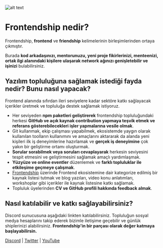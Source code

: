 ![alt text](https://media.discordapp.net/attachments/1025348141354074124/1030927564040061108/Twitter_Banner.png?width=1440&height=480)


# Frontendship nedir? 

Frontendship, **frontend** ve **friendship** kelimelerinin birleşimlerinden ortaya çıkmıştır.

Burada **kod arkadaşınızı, mentorunuzu, yeni proje fikirlerinizi,
menteenizi, ortak ilgi alanındaki kişilere ulaşarak network ağınızı genişletebilir ve işinizi** bulabilirsiniz.

## Yazılım topluluğuna sağlamak istediği fayda nedir? Bunu nasıl yapacak?

Frontend alanında sıfırdan ileri seviyelere kadar sektöre katkı sağlayacak içerikler üretmek ve topluluğa destek sağlamak istiyoruz. 
* Her seviyeden **npm paketleri geliştirerek** frontendship topluluğundaki herkesi **GitHub ve açık kaynak contribution yapmaya teşvik etmek ve referans gösterebilecekleri işler yapmalarına vesile olmak**.
* Git kullanmak, ekip çalışması yapabilmek, ekosistemde yaygın olarak kullanılan toolların kullanımını ve amaçlarını aktararak da alanda yeni kişileri ilk iş deneyimlerine hazırlamak ve **gerçek iş deneyimine** çok yakın bir geliştirme ortamı oluşturmak.
* **Sorular sorabilmek veya soruları cevaplayarak** herkesin seviyesini tespit etmesini ve geliştirmesini sağlamak amaçlı yardımlaşmak.
* **Yüzyüze ve online eventler** düzenlemek ve **farklı topluluklar ile etkileşime geçmeye çalışmak**.
* [Frontendship](https://frontendship.com) üzerinde Frontend ekosistemine dair kategorize edilmiş bir kaynak listesi tutmak ve blog yazıları, video konu anlatımları, workshoplar gibi içerikler ile kaynak listesine katkı sağlamak.
* Topluluk üyelerinden **CV ve GitHub profili hakkında feedback almak**.


## Nasıl katılabilir ve katkı sağlayabilirsiniz?

 Discord sunucusuna aşağıdaki linkten katılabilirsiniz.
 Topluluğun sosyal medya hesaplarını takip ederek bizimle iletişime geçebilir ve günlük shiplerinizi alabilirsiniz.
 **Frontendship'in bir parçası olarak değer katmaya başlayabilirsin.**

[Discord](https://discord.gg/frontendship) |
[Twitter](https://twitter.com/frontendship) |
[YouTube](https://www.youtube.com/channel/UCxQg0FsLbVywst5lh73FMOg)
 




